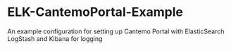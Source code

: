 # ELK-CantemoPortal-Example
An example configuration for setting up Cantemo Portal with ElasticSearch LogStash and Kibana for logging
